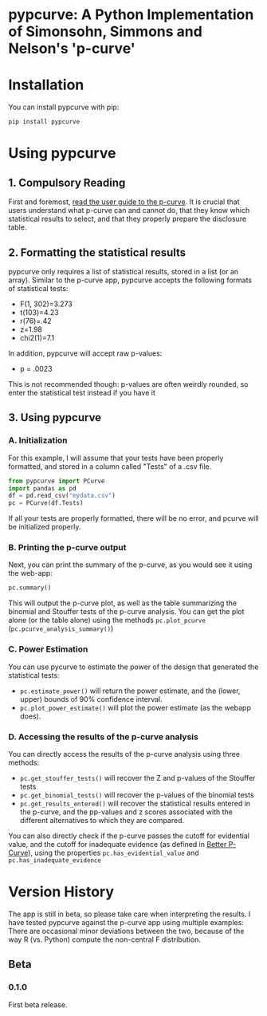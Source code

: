 ﻿pypcurve: A Python Implementation of Simonsohn, Simmons and Nelson's 'p-curve'
============================================================================

# Installation

You can install pypcurve with pip:

    pip install pypcurve

# Using pypcurve

## 1. Compulsory Reading

First and foremost, [read the user guide to the p-curve](http://p-curve.com/guide.pdf). It is crucial that users 
understand what p-curve can and cannot do, that they know which statistical results to select, and that they properly
 prepare the disclosure table. 

## 2. Formatting the statistical results

pypcurve only requires a list of statistical results, stored in a list (or an array). Similar to the p-curve app, 
pypcurve accepts the following formats of statistical tests:
* F(1, 302)=3.273
* t(103)=4.23
* r(76)=.42
* z=1.98
* chi2(1)=7.1

In addition, pypcurve will accept raw p-values:
* p = .0023

This is not recommended though: p-values are often weirdly
rounded, so enter the statistical test instead if you have it

## 3. Using pypcurve

### A. Initialization

For this example, I will assume that your tests have been properly formatted, and stored in a column
called "Tests" of a .csv file.

````python
from pypcurve import PCurve
import pandas as pd
df = pd.read_csv("mydata.csv")
pc = PCurve(df.Tests)
````

If all your tests are properly formatted, there will be no error, and pcurve will be initialized properly.

### B. Printing the p-curve output

Next, you can print the summary of the p-curve, as you would see it using the web-app:

````python
pc.summary()
````

This will output the p-curve plot, as well as the table summarizing the binomial and Stouffer tests of the 
p-curve analysis. You can get the plot alone (or the table alone) using the methods `pc.plot_pcurve` 
(`pc.pcurve_analysis_summary()`)

### C. Power Estimation

You can use pycurve to estimate the power of the design that generated the statistical tests:
 * `pc.estimate_power()` will return the power estimate, and the (lower, upper) bounds of 90% confidence interval.
 * `pc.plot_power_estimate()` will plot the power estimate (as the webapp does).
 
### D. Accessing the results of the p-curve analysis

You can directly access the results of the p-curve analysis using three methods:
* `pc.get_stouffer_tests()` will recover the Z and p-values of the Stouffer tests
* `pc.get_binomial_tests()` will recover the p-values of the binomial tests
* `pc.get_results_entered()` will recover the statistical results entered in the p-curve, and the pp-values and z scores
associated with the different alternatives to which they are compared.

You can also directly check if the p-curve passes the cutoff for evidential value, and the cutoff for 
inadequate evidence (as defined in [Better P-Curve](http://p-curve.com/paper/Better%20p-curves%202015%2011%2026.pdf)), 
using the properties `pc.has_evidential_value` and `pc.has_inadequate_evidence`

# Version History

The app is still in beta, so please take care when interpreting the results. I have tested pypcurve against the 
p-curve app using multiple examples: There are occasional minor deviations between the two, because of the way R (vs.
Python) compute the non-central F distribution.

## Beta

### 0.1.0
First beta release.